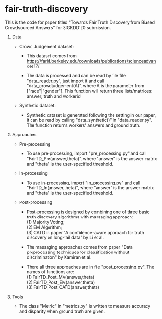 # fair-truth-discovery

This is the code for paper titled "Towards Fair Truth Discovery from Biased Crowdsourced Answers" for SIGKDD'20 submission.

1. Data

	- Crowd Judgement dataset:
		
		* This dataset comes from https://farid.berkeley.edu/downloads/publications/scienceadvances17/

		* The data is processed and can be read by file file "data_reader.py", just import it and call "data_crowdjudgement(A)", where A is the parameter from ["race"|"gender"]. This function will return three lists/matrices: answer, truth and workerid.

	- Synthetic dataset:
		* Synthetic dataset is generated following the setting in our paper, it can be read by calling "data_synthetic()" in "data_reader.py". The function returns workers' answers and ground truth.

2. Approaches

	- Pre-processing
		* To use pre-processing, import "pre_processing.py" and call "FairTD_Pre(answer,theta)", where "answer" is the answer matrix and "theta" is the user-specified threshold.

	- In-processing
		* To use in-processing, import "in_processing.py" and call "FairTD_In(answer,theta)", where "answer" is the answer matrix and "theta" is the user-specified threshold.

	- Post-processing
		* Post-processing is designed by combining one of three basic truth discovery algorithms with massaging approach:  
			(1) Majority Voting;  
			(2) EM Algorithm;  
			(3) CATD in paper "A confidence-aware approach for truth discovery on long-tail data" by Li et al.  

		* The massaging approaches comes from paper "Data preprocessing techniques for classification without discrimination" by Kamiran et al.

		* There all three approaches are in file "post_processing.py". The names of functions are:  
			(1) FairTD_Post_MV(answer,theta)  
			(2) FairTD_Post_EM(answer,theta)  
			(3) FairTD_Post_CATD(answer,theta)  

3. Tools

	- The class "Metric" in "metrics.py" is written to measure accuracy and disparity when ground truth are given. 